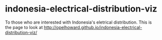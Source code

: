 # indonesia-electrical-distribution-viz
To those who are interested with Indonesia's eletrical distribution.
This is the page to look at
http://opelhoward.github.io/indonesia-electrical-distribution-viz/
